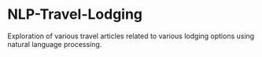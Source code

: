 # NLP-Travel-Lodging
Exploration of various travel articles related to various lodging options using natural language processing.
